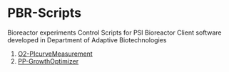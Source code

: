 # PBR-Scripts
Bioreactor experiments Control Scripts for PSI Bioreactor Client software developed in Department of Adaptive Biotechnologies

1. [O2-PIcurveMeasurement](https://github.com/GCRI-DoAB/PBR-Scripts/blob/master/O2-PIcurveMeasurement.js)
2. [PP-GrowthOptimizer](https://github.com/GCRI-DoAB/PBR-Scripts/blob/master/PP-GrowthOptimizer.js)
